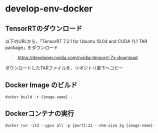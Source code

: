 # develop-env-docker
## TensorRTのダウンロード
以下のURLから、「TensorRT 7.2.1 for Ubuntu 18.04 and CUDA 11.1 TAR package」をダウンロード <br>
> https://developer.nvidia.com/nvidia-tensorrt-7x-download <br>

ダウンロードしたTARファイルを、リポジトリ直下へコピー <br>
## Docker Image のビルド
```
docker build -t {image-name} .
```
## Dockerコンテナの実行
```
docker run -itd --gpus all -p {port}:22 --shm-size 2g {image-name}
```
